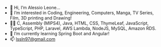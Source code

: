 - 👋 Hi, I’m Alessio Leone...
- 👀 I’m interested in Coding, Engineering, Computers, Manga, TV Series, Film, 3D printing and Drawing!
- 👨‍💻 C, Assembly (MIPS4), Java, HTML, CSS, ThymeLeaf, JavaScript, TypeScript, PHP, Laravel, AWS Lambda, NodeJS, MySQL, Amazon RDS. 
- 🌱 I’m currently learning Spring Boot and Angular!
- 📫 lssln97@gmail.com

<!---
LssLn/LssLn is a ✨ special ✨ repository because its `README.md` (this file) appears on your GitHub profile.
You can click the Preview link to take a look at your changes.
--->

